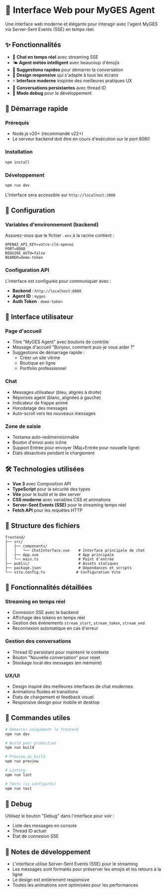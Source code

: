# 🎨 Interface Web pour MyGES Agent

Une interface web moderne et élégante pour interagir avec l'agent MyGES via Server-Sent Events (SSE) en temps réel.

## ✨ Fonctionnalités

- 💬 **Chat en temps réel** avec streaming SSE
- 🌤️ **Agent météo intelligent** avec beaucoup d'émojis
- 🎯 **Suggestions rapides** pour démarrer la conversation
- 📱 **Design responsive** qui s'adapte à tous les écrans
- ⚡ **Interface moderne** inspirée des meilleures pratiques UX
- 🔄 **Conversations persistantes** avec thread ID
- 🐛 **Mode debug** pour le développement

## 🚀 Démarrage rapide

### Prérequis
- Node.js v20+ (recommandé v22+)
- Le serveur backend doit être en cours d'exécution sur le port 8080

### Installation
```bash
npm install
```

### Développement
```bash
npm run dev
```

L'interface sera accessible sur `http://localhost:3000`

## 🔧 Configuration

### Variables d'environnement (backend)
Assurez-vous que le fichier `.env` à la racine contient :
```env
OPENAI_API_KEY=votre-clé-openai
PORT=8080
REQUIRE_AUTH=false
BEARER=demo-token
```

### Configuration API
L'interface est configurée pour communiquer avec :
- **Backend** : `http://localhost:8080`
- **Agent ID** : `myges`
- **Auth Token** : `demo-token`

## 🎨 Interface utilisateur

### Page d'accueil
- Titre "MyGES Agent" avec boutons de contrôle
- Message d'accueil "Bonjour, comment puis-je vous aider ?"
- Suggestions de démarrage rapide :
  - Créer un site vitrine
  - Boutique en ligne
  - Portfolio professionnel

### Chat
- Messages utilisateur (bleu, alignés à droite)
- Réponses agent (blanc, alignées à gauche)
- Indicateur de frappe animé
- Horodatage des messages
- Auto-scroll vers les nouveaux messages

### Zone de saisie
- Textarea auto-redimensionnable
- Bouton d'envoi avec icône
- Support Entrée pour envoyer (Maj+Entrée pour nouvelle ligne)
- États désactivés pendant le chargement

## 🛠️ Technologies utilisées

- **Vue 3** avec Composition API
- **TypeScript** pour la sécurité des types
- **Vite** pour le build et le dev server
- **CSS moderne** avec variables CSS et animations
- **Server-Sent Events (SSE)** pour le streaming temps réel
- **Fetch API** pour les requêtes HTTP

## 📁 Structure des fichiers

```
frontend/
├── src/
│   ├── components/
│   │   └── ChatInterface.vue    # Interface principale de chat
│   ├── App.vue                  # App principale
│   └── main.ts                  # Point d'entrée
├── public/                      # Assets statiques
├── package.json                 # Dépendances et scripts
└── vite.config.ts              # Configuration Vite
```

## 🎯 Fonctionnalités détaillées

### Streaming en temps réel
- Connexion SSE avec le backend
- Affichage des tokens en temps réel
- Gestion des événements `stream_start`, `stream_token`, `stream_end`
- Reconnexion automatique en cas d'erreur

### Gestion des conversations
- Thread ID persistant pour maintenir le contexte
- Bouton "Nouvelle conversation" pour reset
- Stockage local des messages (en mémoire)

### UX/UI
- Design inspiré des meilleures interfaces de chat modernes
- Animations fluides et transitions
- États de chargement et feedback visuel
- Responsive design pour mobile et desktop

## 🚀 Commandes utiles

```bash
# Démarrer uniquement le frontend
npm run dev

# Build pour production
npm run build

# Preview du build
npm run preview

# Linting
npm run lint

# Tests (si configurés)
npm run test
```

## 🐛 Debug

Utilisez le bouton "Debug" dans l'interface pour voir :
- Liste des messages en console
- Thread ID actuel
- État de connexion SSE

## 📝 Notes de développement

- L'interface utilise Server-Sent Events (SSE) pour le streaming
- Les messages sont formatés pour préserver les emojis et les retours à la ligne
- Le design est entièrement responsive
- Toutes les animations sont optimisées pour les performances
